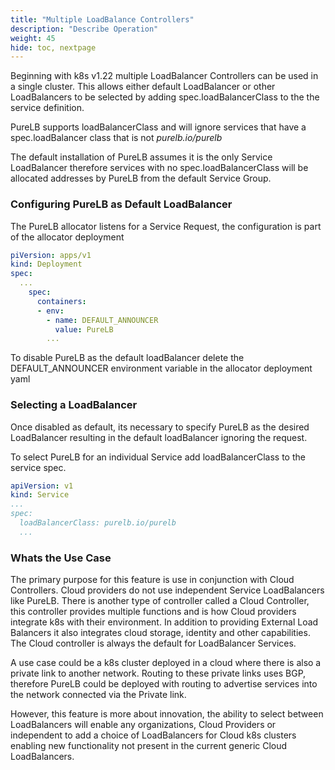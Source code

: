 ```yaml
---
title: "Multiple LoadBalance Controllers"
description: "Describe Operation"
weight: 45
hide: toc, nextpage
---
```

Beginning with k8s v1.22 multiple LoadBalancer Controllers can be used in a single cluster.  This allows either default LoadBalancer or other LoadBalancers to be selected by adding spec.loadBalancerClass to the the service definition.

PureLB supports loadBalancerClass and will ignore services that have a spec.loadBalancer class that is not _purelb.io/purelb_

The default installation of PureLB assumes it is the only Service LoadBalancer therefore services with no spec.loadBalancerClass will be allocated addresses by PureLB from the default Service Group.

### Configuring PureLB as Default LoadBalancer

The PureLB allocator listens for a Service Request, the configuration is part of the allocator deployment

```yaml
piVersion: apps/v1
kind: Deployment
spec:
  ...
    spec:
      containers:
      - env:
        - name: DEFAULT_ANNOUNCER
          value: PureLB
        ...
```
To disable PureLB as the default loadBalancer delete the DEFAULT_ANNOUNCER environment variable in the allocator deployment yaml

### Selecting a LoadBalancer
Once disabled as default, its necessary to specify PureLB as the desired LoadBalancer resulting in the default loadBalancer ignoring the request.

To select PureLB for an individual Service add loadBalancerClass to the service spec.

```yaml
apiVersion: v1
kind: Service
...
spec:
  loadBalancerClass: purelb.io/purelb
  ...
```

### Whats the Use Case
The primary purpose for this feature is use in conjunction with Cloud Controllers.  Cloud providers do not use independent Service LoadBalancers like PureLB.  There is another type of controller called a Cloud Controller, this controller provides multiple functions and is how Cloud providers integrate k8s with their environment.  In addition to providing External Load Balancers it also integrates cloud storage, identity and other capabilities.  The Cloud controller is always the default for LoadBalancer Services.  

A use case could be a k8s cluster deployed in a cloud where there is also a private link to another network.  Routing to these private links uses BGP, therefore PureLB could be deployed with routing to advertise services into the network connected via the Private link.

However, this feature is more about innovation, the ability to select between LoadBalancers will enable any organizations, Cloud Providers or independent to add a choice of LoadBalancers for Cloud k8s clusters enabling new functionality not present in the current generic Cloud LoadBalancers. 
